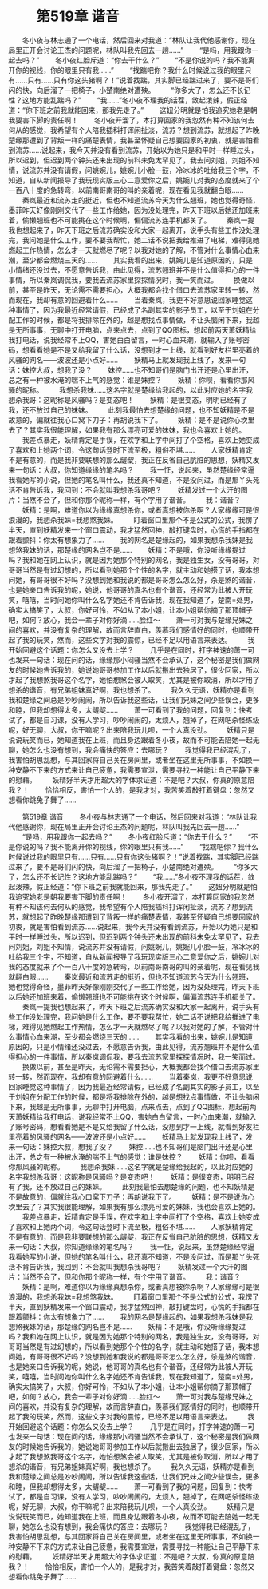 # 　　第519章 谐音
　　冬小夜与林志通了一个电话，然后回来对我道：“林队让我代他感谢你，现在局里正开会讨论王杰的问题呢，林队叫我先回去一趟……”
　　“是吗，用我跟你一起去吗？”
　　冬小夜红脸斥道：“你去干什么？”
　　“不是你说的吗？我不能离开你的视线，你的眼里只有我……”
　　“找踹吧你？我什么时候说过我的眼里只有……只有……只有你这头猪啊？！”说着找踹，其实脚已经踹过来了，要不是哥们闪的快，向后溜了一把椅子，小楚南绝对遭殃。
　　“你多大了，怎么还不长记性？这地方能乱踹吗？”
　　“我……”冬小夜不理我的话茬，敛起泼辣，假正经道：“你下班之前我就能回来，那我先走了。”
　　这妞分明就是怕我追究她老是朝我要害下脚的责任啊！
　　冬小夜开溜了，本打算回家的我忽然有种不知该何去何从的感觉，我希望有个人陪我插科打诨闲扯淡，流苏？想到流苏，就想起了昨晚楚缘那遭到了背叛一样的痛楚表情，我甚至怀疑自己想要回家的初衷，就是害怕看到流苏……说起来，我今天并没有看到流苏，开始以为她只是和平时一样睡过头，所以迟到，但迟到两个钟头还未出现的前科未免太罕见了，我去问刘姐，刘姐不知情，说流苏并没有请假，问姚婉儿，姚婉儿小脸一鼓，冷冰冰的吐给我三个字，不知道，自从新闻报导了我玩现实版三心二意爱你之后，姚婉儿对我的态度就来了个一百八十度的急转弯，以前南哥南哥的叫的亲着呢，现在看见我就翻白眼……
　　秦岚最近和流苏走的挺近，但也不知道流苏今天为什么翘班，她也觉得奇怪，墨菲昨天好像刚刚交代了一些工作给她，因为没处理完，昨天下班以后她还加班来着，偷懒翘班也不可能挑在这个时候啊，偏偏流苏连手机都关了。
　　秦岚一提我也想起来了，昨天下班之后流苏确实没和大家一起离开，说手头有些工作没处理完，我问她是什么工作，要不要我帮忙，她二话不说把我给推进了电梯，难得见她燃起工作热情，怎么才一天就燃尽了呢？以我对她的了解，不管对什么事情心血来潮，至少都会燃烧三天的……
　　其实我看的出来，姚婉儿是知道原因的，只是小情绪还没过去，不愿意告诉我，由此见得，流苏翘班并不是什么值得担心的一件事情，所以秦岚调侃我，要我去流苏家里探探情况时，我一笑而过。
　　换做以前，甚至是昨天，无论需不需要担心，大概我都会找个借口去流苏家里转一转，然而现在，我却有意的回避着什么……
　　当着秦岚，我更不好意思说回家睡觉这种事情了，因为我最近经常请假，已经成了名副其实的影子员工，以至于刘姐在分配工作的时候，都是将我排除在外的，越是想找点事情做，不让头脑闲下来，我越是无所事事，无聊中打开电脑，点来点去，点到了QQ图标，想起前两天萧妖精给我打电话，说我经常不上QQ，害她白白留言，一时心血来潮，就输入了账号密码，想看看她是不是又给我留了什么话，没想到才一上线，就看到好友栏里亮着的风骚的网名——波波还是小点好……
　　妖精马上就发现我上线了，发来一句话：妹控大叔，想我了没？
　　妹控……也不知哥们是脑门出汗还是心里出汗，总之有一种被水淹的喘不上气的感觉：谁是妹控？
　　妖精：你呗，看看你那风骚的昵称。
　　我想杀我妹……这名字就是楚缘给我起的，以此对应她的名字我想杀我哥：这昵称是风骚吗？是变态吧！
　　妖精：是很变态，明明已经有了我，还不放过自己的妹妹。
　　此刻我最怕去想楚缘的问题，也不知妖精是不是故意的，偏就往我心口窝下刀子：再胡说我下了。
　　妖精：是不是说你心坎里去了？其实我很能理解，如果我有那么漂亮可爱的妹妹，我也会喜欢上她的。
　　我差点暴走，妖精肯定是手误，在欢字和上字中间打了个空格，喜欢上她变成了喜欢和上她两个词，令这句话登时下流至极，粗俗不堪……
　　人家妖精肯定不是有意的，而是我非要联想的那么龌龊，我正在反省自己肮脏的思想，妖精又发来一句话：大叔，你知道缘缘的笔名吗？
　　我一怔，说起来，虽然楚缘经常逼我看她写的小说，但她的笔名叫什么，我还真不知道，不是没问过，而是那丫头死活不肯告诉我，我回到：不会就叫我想杀我哥吧？
　　妖精发过一个大汗的图片：当然不会了，但和你那个昵称一样，有个字用了谐音。
　　我：谐音？
　　妖精：是啊，难道你以为缘缘真想杀你，或者真想被你杀啊？人家缘缘可是很浪漫的，我想杀我妹=我想煞我妹。
　　盯着窗口里那个不是公式的公式，我愣了半天，直到妖精发来一个窗口震动，我才猛然回神，敲打键盘时，心慌的手指都在跟着颤抖：你太有想象力了……
　　我的网名是楚缘起的，如果我想杀我妹是我想煞我妹的话，那楚缘的网名岂不是……
　　妖精：不是哦，你没听缘缘提过吗？我和她在网上认识，就是因为她那个特别的网名，我是独生女，没有哥哥，对哥哥当然是有过幻想的，所以看到她那个个性的名字，就主动和她搭了话，我本想问她，有哥哥很不好吗？没想到她和我说的都是哥哥怎么怎么好，杀是煞的谐音，也是她亲口告诉我的呢，她说，他哥哥的真名也有个谐音，还经常为此被人开玩笑，嘻嘻，当时问她你叫什么名字她还不肯告诉我，现在我知道了，楚南=处男，确实太搞笑了，大叔，你好可怜，不如从了本小姐，让本小姐帮你摘了那顶帽子吧，如何？放心，我会一辈子对你好滴……脸红～
　　萧一可对我与楚缘兄妹之间的喜欢，并没有复杂的理解，故而言辞直白，羡慕我们感情好的同时，也顺带开起了我的玩笑，然而，这些文字对我的震惊，已经不足以用语言来表达。
　　我开始回避这个话题：你怎么又没去上学？
　　几乎是在同时，打字神速的萧一可也发来一句话：现在问的话，缘缘那小闷骚当然不会承认了，这个秘密是我们做网友的时候她告诉我的，她说她哥哥参加工作以后就搬出去独居了，很少回家，所以才起了我想煞我哥这个名字，她怕想煞会被人取笑，尤其是被你取消，所以才用了想杀的谐音，有兄弟姐妹真好啊，我也想杀了。
　　我久久无语，妖精亦是看到我和楚缘之间总是吵吵闹闹，所以告诉我这些话，让我们兄妹之间少些误会，更多和睦，但我却想得太多，太龌龊……
　　萧一可看到了我的问题，回复到：快考试了，都是自习课，没有人学习，吵吵闹闹的，太烦人，翘掉了，在网吧杀怪练级呢，好无聊，大叔，你干嘛呢？出来陪我玩儿呗，一个人真没劲。
　　妖精只是说说玩笑而已，她知道我在上班，而且身边跟着冬小夜，故而不可能去陪她一起无聊，她怎么也没有想到，我会痛快的答应：去哪玩？
　　我觉得我已经混乱了，我害怕胡思乱想，与其回家将自己关在房间里，或者坐在这里无所事事，不如换一种安静不下来的方式来让自己疲惫，我需要宣泄，需要寻找一种能让自己平静下来的慰藉。
　　妖精好半天才用超大的字体求证道：不是吧？大叔，你真的原意陪我？！
　　恰恰相反，害怕一个人的，是我才对，我苦笑着敲打着键盘：忽然又想看你跳兔子舞了……

　　第519章 谐音
　　冬小夜与林志通了一个电话，然后回来对我道：“林队让我代他感谢你，现在局里正开会讨论王杰的问题呢，林队叫我先回去一趟……”
　　“是吗，用我跟你一起去吗？”
　　冬小夜红脸斥道：“你去干什么？”
　　“不是你说的吗？我不能离开你的视线，你的眼里只有我……”
　　“找踹吧你？我什么时候说过我的眼里只有……只有……只有你这头猪啊？！”说着找踹，其实脚已经踹过来了，要不是哥们闪的快，向后溜了一把椅子，小楚南绝对遭殃。
　　“你多大了，怎么还不长记性？这地方能乱踹吗？”
　　“我……”冬小夜不理我的话茬，敛起泼辣，假正经道：“你下班之前我就能回来，那我先走了。”
　　这妞分明就是怕我追究她老是朝我要害下脚的责任啊！
　　冬小夜开溜了，本打算回家的我忽然有种不知该何去何从的感觉，我希望有个人陪我插科打诨闲扯淡，流苏？想到流苏，就想起了昨晚楚缘那遭到了背叛一样的痛楚表情，我甚至怀疑自己想要回家的初衷，就是害怕看到流苏……说起来，我今天并没有看到流苏，开始以为她只是和平时一样睡过头，所以迟到，但迟到两个钟头还未出现的前科未免太罕见了，我去问刘姐，刘姐不知情，说流苏并没有请假，问姚婉儿，姚婉儿小脸一鼓，冷冰冰的吐给我三个字，不知道，自从新闻报导了我玩现实版三心二意爱你之后，姚婉儿对我的态度就来了个一百八十度的急转弯，以前南哥南哥的叫的亲着呢，现在看见我就翻白眼……
　　秦岚最近和流苏走的挺近，但也不知道流苏今天为什么翘班，她也觉得奇怪，墨菲昨天好像刚刚交代了一些工作给她，因为没处理完，昨天下班以后她还加班来着，偷懒翘班也不可能挑在这个时候啊，偏偏流苏连手机都关了。
　　秦岚一提我也想起来了，昨天下班之后流苏确实没和大家一起离开，说手头有些工作没处理完，我问她是什么工作，要不要我帮忙，她二话不说把我给推进了电梯，难得见她燃起工作热情，怎么才一天就燃尽了呢？以我对她的了解，不管对什么事情心血来潮，至少都会燃烧三天的……
　　其实我看的出来，姚婉儿是知道原因的，只是小情绪还没过去，不愿意告诉我，由此见得，流苏翘班并不是什么值得担心的一件事情，所以秦岚调侃我，要我去流苏家里探探情况时，我一笑而过。
　　换做以前，甚至是昨天，无论需不需要担心，大概我都会找个借口去流苏家里转一转，然而现在，我却有意的回避着什么……
　　当着秦岚，我更不好意思说回家睡觉这种事情了，因为我最近经常请假，已经成了名副其实的影子员工，以至于刘姐在分配工作的时候，都是将我排除在外的，越是想找点事情做，不让头脑闲下来，我越是无所事事，无聊中打开电脑，点来点去，点到了QQ图标，想起前两天萧妖精给我打电话，说我经常不上QQ，害她白白留言，一时心血来潮，就输入了账号密码，想看看她是不是又给我留了什么话，没想到才一上线，就看到好友栏里亮着的风骚的网名——波波还是小点好……
　　妖精马上就发现我上线了，发来一句话：妹控大叔，想我了没？
　　妹控……也不知哥们是脑门出汗还是心里出汗，总之有一种被水淹的喘不上气的感觉：谁是妹控？
　　妖精：你呗，看看你那风骚的昵称。
　　我想杀我妹……这名字就是楚缘给我起的，以此对应她的名字我想杀我哥：这昵称是风骚吗？是变态吧！
　　妖精：是很变态，明明已经有了我，还不放过自己的妹妹。
　　此刻我最怕去想楚缘的问题，也不知妖精是不是故意的，偏就往我心口窝下刀子：再胡说我下了。
　　妖精：是不是说你心坎里去了？其实我很能理解，如果我有那么漂亮可爱的妹妹，我也会喜欢上她的。
　　我差点暴走，妖精肯定是手误，在欢字和上字中间打了个空格，喜欢上她变成了喜欢和上她两个词，令这句话登时下流至极，粗俗不堪……
　　人家妖精肯定不是有意的，而是我非要联想的那么龌龊，我正在反省自己肮脏的思想，妖精又发来一句话：大叔，你知道缘缘的笔名吗？
　　我一怔，说起来，虽然楚缘经常逼我看她写的小说，但她的笔名叫什么，我还真不知道，不是没问过，而是那丫头死活不肯告诉我，我回到：不会就叫我想杀我哥吧？
　　妖精发过一个大汗的图片：当然不会了，但和你那个昵称一样，有个字用了谐音。
　　我：谐音？
　　妖精：是啊，难道你以为缘缘真想杀你，或者真想被你杀啊？人家缘缘可是很浪漫的，我想杀我妹=我想煞我妹。
　　盯着窗口里那个不是公式的公式，我愣了半天，直到妖精发来一个窗口震动，我才猛然回神，敲打键盘时，心慌的手指都在跟着颤抖：你太有想象力了……
　　我的网名是楚缘起的，如果我想杀我妹是我想煞我妹的话，那楚缘的网名岂不是……
　　妖精：不是哦，你没听缘缘提过吗？我和她在网上认识，就是因为她那个特别的网名，我是独生女，没有哥哥，对哥哥当然是有过幻想的，所以看到她那个个性的名字，就主动和她搭了话，我本想问她，有哥哥很不好吗？没想到她和我说的都是哥哥怎么怎么好，杀是煞的谐音，也是她亲口告诉我的呢，她说，他哥哥的真名也有个谐音，还经常为此被人开玩笑，嘻嘻，当时问她你叫什么名字她还不肯告诉我，现在我知道了，楚南=处男，确实太搞笑了，大叔，你好可怜，不如从了本小姐，让本小姐帮你摘了那顶帽子吧，如何？放心，我会一辈子对你好滴……脸红～
　　萧一可对我与楚缘兄妹之间的喜欢，并没有复杂的理解，故而言辞直白，羡慕我们感情好的同时，也顺带开起了我的玩笑，然而，这些文字对我的震惊，已经不足以用语言来表达。
　　我开始回避这个话题：你怎么又没去上学？
　　几乎是在同时，打字神速的萧一可也发来一句话：现在问的话，缘缘那小闷骚当然不会承认了，这个秘密是我们做网友的时候她告诉我的，她说她哥哥参加工作以后就搬出去独居了，很少回家，所以才起了我想煞我哥这个名字，她怕想煞会被人取笑，尤其是被你取消，所以才用了想杀的谐音，有兄弟姐妹真好啊，我也想杀了。
　　我久久无语，妖精亦是看到我和楚缘之间总是吵吵闹闹，所以告诉我这些话，让我们兄妹之间少些误会，更多和睦，但我却想得太多，太龌龊……
　　萧一可看到了我的问题，回复到：快考试了，都是自习课，没有人学习，吵吵闹闹的，太烦人，翘掉了，在网吧杀怪练级呢，好无聊，大叔，你干嘛呢？出来陪我玩儿呗，一个人真没劲。
　　妖精只是说说玩笑而已，她知道我在上班，而且身边跟着冬小夜，故而不可能去陪她一起无聊，她怎么也没有想到，我会痛快的答应：去哪玩？
　　我觉得我已经混乱了，我害怕胡思乱想，与其回家将自己关在房间里，或者坐在这里无所事事，不如换一种安静不下来的方式来让自己疲惫，我需要宣泄，需要寻找一种能让自己平静下来的慰藉。
　　妖精好半天才用超大的字体求证道：不是吧？大叔，你真的原意陪我？！
　　恰恰相反，害怕一个人的，是我才对，我苦笑着敲打着键盘：忽然又想看你跳兔子舞了……
